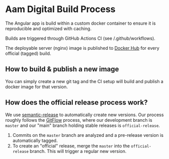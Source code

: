 # Aam Digital Build Process

The Angular app is build within a custom docker container to ensure it is reproducible and optimized with caching.

Builds are triggered through GitHub Actions CI (see /.github/workflows).

The deployable server (nginx) image is published to [Docker Hub](https://hub.docker.com/r/aamdigital/ndb-server)
for every official (tagged) build.

## How to build & publish a new image
You can simply create a new git tag and the CI setup will build and publish a docker image for that version.

## How does the official release process work?
We use [semantic-release](https://github.com/semantic-release/semantic-release) to automatically create new versions.
Our process roughly follows the [GitFlow](https://www.atlassian.com/git/tutorials/comparing-workflows/gitflow-workflow) process,
where our development branch is `master` and our "main" branch holding stable releases is `official-release`. 
1. Commits on the `master` branch are analyzed and a pre-release version is automatically tagged.
2. To create an "official" release, merge the `master` into the `official-release` branch. This will trigger a regular new version.

